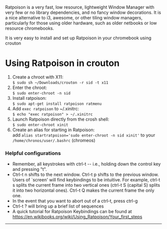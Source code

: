 Ratpoison is a very fast, low resource, lightweight Window Manager with very few or no library dependencies, and no fancy window decorations. It is a nice alternative to i3, awesome, or other tiling window managers, particularly for those using older hardware, such as older netbooks or low resource chromebooks.

It is very easy to install and set up Ratpoison in your chromebook using crouton

# Using Ratpoison in crouton 

1. Create a chroot with X11:  
`$ sudo sh ~/Downloads/crouton -r sid -t x11 `
2. Enter the chroot:  
`$ sudo enter-chroot -n sid`
3. Install ratpoison:  
`$ sudo apt-get install ratpoison ratmenu`
4. Add `exec ratpoison` to ~/.xinitrc:  
`$ echo "exec ratpoison" > ~/.xinitrc`
5. Launch Ratpoison directly from the crosh shell:  
`$ sudo enter-chroot xinit`
6. Create an alias for starting in Ratpoison:  
add `alias startratpoison='sudo enter-chroot -n sid xinit'` to your `/home/chronos/user/.bashrc` (chromeos)

### Helpful configurations

* Remember, all keystrokes with ctrl-t -- i.e., holding down the control key and pressing "t".
* Ctrl-t n shifts to the next window. Ctrl-t p shifts to the previous window. Users of `screen' will find keybindings to be intuitive. For example, ctrl-t s splits the current frame into two vertical ones (ctrl-t S (capital S) splits it into two horizontal ones). Ctrl-t Q makes the current frame the only one.
* In the event that you want to abort out of a ctrl-t, press ctrl-g
* Ctrl-t ? will bring up a brief list of sequences
* A quick tutorial for Ratpoison Keybindings can be found at https://en.wikibooks.org/wiki/Using_Ratpoison/Your_first_steps


----

